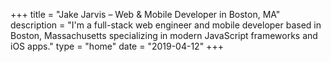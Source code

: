 +++
title = "Jake Jarvis – Web & Mobile Developer in Boston, MA"
description = "I'm a full-stack web engineer and mobile developer based in Boston, Massachusetts specializing in modern JavaScript frameworks and iOS apps."
type = "home"
date = "2019-04-12"
+++
